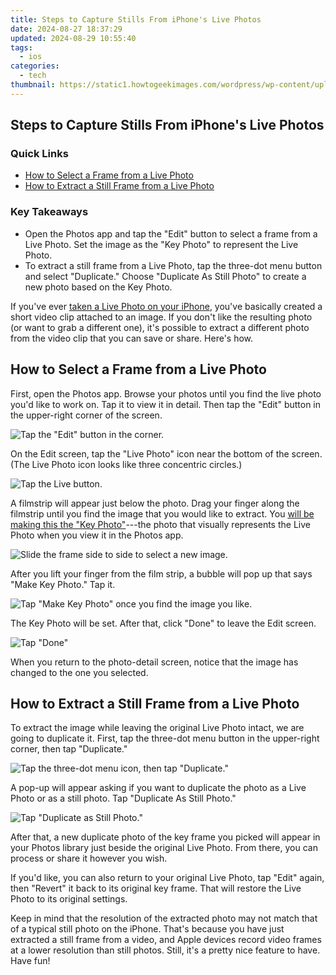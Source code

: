 ```yaml
---
title: Steps to Capture Stills From iPhone's Live Photos
date: 2024-08-27 18:37:29
updated: 2024-08-29 10:55:40
tags:
  - ios
categories:
  - tech
thumbnail: https://static1.howtogeekimages.com/wordpress/wp-content/uploads/2023/11/53215726471_9ef429b726_o-2.jpg
---
```


## Steps to Capture Stills From iPhone's Live Photos

### Quick Links

* [How to Select a Frame from a Live Photo](https://video-screen-grab.techidaily.com/new-the-ultimate-guide-to-finding-your-ideal-recorder-macos-for-2024/)
* [How to Extract a Still Frame from a Live Photo](https://article-posts.techidaily.com/new-in-2024-mastering-multimedia-slides-with-speech-recordings-powerpoint/)

### Key Takeaways

* Open the Photos app and tap the "Edit" button to select a frame from a Live Photo. Set the image as the "Key Photo" to represent the Live Photo.
* To extract a still frame from a Live Photo, tap the three-dot menu button and select "Duplicate." Choose "Duplicate As Still Photo" to create a new photo based on the Key Photo.

 If you've ever [taken a Live Photo on your iPhone](https://youtube-clips.techidaily.com/updated-delving-into-the-advantages-and-disadvantages-of-youtube-premium/), you've basically created a short video clip attached to an image. If you don't like the resulting photo (or want to grab a different one), it's possible to extract a different photo from the video clip that you can save or share. Here's how.

##  How to Select a Frame from a Live Photo

 First, open the Photos app. Browse your photos until you find the live photo you'd like to work on. Tap it to view it in detail. Then tap the "Edit" button in the upper-right corner of the screen.

![Tap the "Edit" button in the corner.](https://static1.howtogeekimages.com/wordpress/wp-content/uploads/2023/11/1-tap-the-edit-button.png) 

 On the Edit screen, tap the "Live Photo" icon near the bottom of the screen. (The Live Photo icon looks like three concentric circles.)

![Tap the Live button.](https://static1.howtogeekimages.com/wordpress/wp-content/uploads/2023/11/2-live-button.png) 

 A filmstrip will appear just below the photo. Drag your finger along the filmstrip until you find the image that you would like to extract. You [will be making this the "Key Photo"](https://mondly-stories.techidaily.com/conquer-the-french-conversation-vocabulary-for-travelers/)\---the photo that visually represents the Live Photo when you view it in the Photos app.

![Slide the frame side to side to select a new image.](https://static1.howtogeekimages.com/wordpress/wp-content/uploads/2023/11/3-slide-side-to-side.png) 

 After you lift your finger from the film strip, a bubble will pop up that says "Make Key Photo." Tap it.

![Tap "Make Key Photo" once you find the image you like.](https://static1.howtogeekimages.com/wordpress/wp-content/uploads/2023/11/4-make-key-photo.png) 

 The Key Photo will be set. After that, click "Done" to leave the Edit screen.

![Tap "Done"](https://static1.howtogeekimages.com/wordpress/wp-content/uploads/2023/11/5-tap-done.png) 

 When you return to the photo-detail screen, notice that the image has changed to the one you selected.

##  How to Extract a Still Frame from a Live Photo

 To extract the image while leaving the original Live Photo intact, we are going to duplicate it. First, tap the three-dot menu button in the upper-right corner, then tap "Duplicate."

![Tap the three-dot menu icon, then tap "Duplicate."](https://static1.howtogeekimages.com/wordpress/wp-content/uploads/2023/11/6-tap-3-dot-then-tap-duplicate.png) 

 A pop-up will appear asking if you want to duplicate the photo as a Live Photo or as a still photo. Tap "Duplicate As Still Photo."

![Tap "Duplicate as Still Photo."](https://static1.howtogeekimages.com/wordpress/wp-content/uploads/2023/11/7-duplicate-as-still-photo.png) 

 After that, a new duplicate photo of the key frame you picked will appear in your Photos library just beside the original Live Photo. From there, you can process or share it however you wish.

 If you'd like, you can also return to your original Live Photo, tap "Edit" again, then "Revert" it back to its original key frame. That will restore the Live Photo to its original settings.

 Keep in mind that the resolution of the extracted photo may not match that of a typical still photo on the iPhone. That's because you have just extracted a still frame from a video, and Apple devices record video frames at a lower resolution than still photos. Still, it's a pretty nice feature to have. Have fun!

<ins class="adsbygoogle"
     style="display:block"
     data-ad-format="autorelaxed"
     data-ad-client="ca-pub-7571918770474297"
     data-ad-slot="1223367746"></ins>



<ins class="adsbygoogle"
     style="display:block"
     data-ad-client="ca-pub-7571918770474297"
     data-ad-slot="8358498916"
     data-ad-format="auto"
     data-full-width-responsive="true"></ins>
